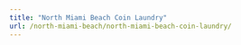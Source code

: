 ```yaml
---
title: "North Miami Beach Coin Laundry"
url: /north-miami-beach/north-miami-beach-coin-laundry/
---
```

